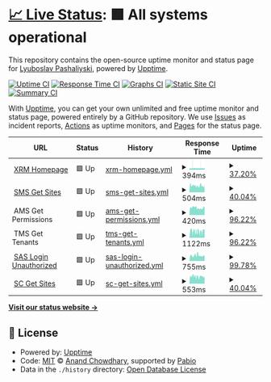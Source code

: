# [📈 Live Status](https://demo.upptime.js.org): <!--live status--> **🟩 All systems operational**

This repository contains the open-source uptime monitor and status page for [Lyuboslav Pashaliyski](https://demo.upptime.js.org), powered by [Upptime](https://github.com/upptime/upptime).

[![Uptime CI](https://github.com/lyuboslav2406/status-xrm/workflows/Uptime%20CI/badge.svg)](https://github.com/lyuboslav2406/status-xrm/actions?query=workflow%3A%22Uptime+CI%22)
[![Response Time CI](https://github.com/lyuboslav2406/status-xrm/workflows/Response%20Time%20CI/badge.svg)](https://github.com/lyuboslav2406/status-xrm/actions?query=workflow%3A%22Response+Time+CI%22)
[![Graphs CI](https://github.com/lyuboslav2406/status-xrm/workflows/Graphs%20CI/badge.svg)](https://github.com/lyuboslav2406/status-xrm/actions?query=workflow%3A%22Graphs+CI%22)
[![Static Site CI](https://github.com/lyuboslav2406/status-xrm/workflows/Static%20Site%20CI/badge.svg)](https://github.com/lyuboslav2406/status-xrm/actions?query=workflow%3A%22Static+Site+CI%22)
[![Summary CI](https://github.com/lyuboslav2406/status-xrm/workflows/Summary%20CI/badge.svg)](https://github.com/lyuboslav2406/status-xrm/actions?query=workflow%3A%22Summary+CI%22)

With [Upptime](https://upptime.js.org), you can get your own unlimited and free uptime monitor and status page, powered entirely by a GitHub repository. We use [Issues](https://github.com/lyuboslav2406/status-xrm/issues) as incident reports, [Actions](https://github.com/lyuboslav2406/status-xrm/actions) as uptime monitors, and [Pages](https://demo.upptime.js.org) for the status page.

<!--start: status pages-->
<!-- This summary is generated by Upptime (https://github.com/upptime/upptime) -->
<!-- Do not edit this manually, your changes will be overwritten -->
<!-- prettier-ignore -->
| URL | Status | History | Response Time | Uptime |
| --- | ------ | ------- | ------------- | ------ |
| <img alt="" src="https://icons.duckduckgo.com/ip3/web.dev.cmxapp.cloud.ico" height="13"> [XRM Homepage](https://web.dev.cmxapp.cloud/) | 🟩 Up | [xrm-homepage.yml](https://github.com/lyuboslav2406/status-xrm/commits/HEAD/history/xrm-homepage.yml) | <details><summary><img alt="Response time graph" src="./graphs/xrm-homepage/response-time-week.png" height="20"> 394ms</summary><br><a href="https://health.dev.cmxapp.cloud/history/xrm-homepage"><img alt="Response time 402" src="https://img.shields.io/endpoint?url=https%3A%2F%2Fraw.githubusercontent.com%2Flyuboslav2406%2Fstatus-xrm%2FHEAD%2Fapi%2Fxrm-homepage%2Fresponse-time.json"></a><br><a href="https://health.dev.cmxapp.cloud/history/xrm-homepage"><img alt="24-hour response time 364" src="https://img.shields.io/endpoint?url=https%3A%2F%2Fraw.githubusercontent.com%2Flyuboslav2406%2Fstatus-xrm%2FHEAD%2Fapi%2Fxrm-homepage%2Fresponse-time-day.json"></a><br><a href="https://health.dev.cmxapp.cloud/history/xrm-homepage"><img alt="7-day response time 394" src="https://img.shields.io/endpoint?url=https%3A%2F%2Fraw.githubusercontent.com%2Flyuboslav2406%2Fstatus-xrm%2FHEAD%2Fapi%2Fxrm-homepage%2Fresponse-time-week.json"></a><br><a href="https://health.dev.cmxapp.cloud/history/xrm-homepage"><img alt="30-day response time 387" src="https://img.shields.io/endpoint?url=https%3A%2F%2Fraw.githubusercontent.com%2Flyuboslav2406%2Fstatus-xrm%2FHEAD%2Fapi%2Fxrm-homepage%2Fresponse-time-month.json"></a><br><a href="https://health.dev.cmxapp.cloud/history/xrm-homepage"><img alt="1-year response time 402" src="https://img.shields.io/endpoint?url=https%3A%2F%2Fraw.githubusercontent.com%2Flyuboslav2406%2Fstatus-xrm%2FHEAD%2Fapi%2Fxrm-homepage%2Fresponse-time-year.json"></a></details> | <details><summary><a href="https://health.dev.cmxapp.cloud/history/xrm-homepage">37.20%</a></summary><a href="https://health.dev.cmxapp.cloud/history/xrm-homepage"><img alt="All-time uptime 96.84%" src="https://img.shields.io/endpoint?url=https%3A%2F%2Fraw.githubusercontent.com%2Flyuboslav2406%2Fstatus-xrm%2FHEAD%2Fapi%2Fxrm-homepage%2Fuptime.json"></a><br><a href="https://health.dev.cmxapp.cloud/history/xrm-homepage"><img alt="24-hour uptime 25.01%" src="https://img.shields.io/endpoint?url=https%3A%2F%2Fraw.githubusercontent.com%2Flyuboslav2406%2Fstatus-xrm%2FHEAD%2Fapi%2Fxrm-homepage%2Fuptime-day.json"></a><br><a href="https://health.dev.cmxapp.cloud/history/xrm-homepage"><img alt="7-day uptime 37.20%" src="https://img.shields.io/endpoint?url=https%3A%2F%2Fraw.githubusercontent.com%2Flyuboslav2406%2Fstatus-xrm%2FHEAD%2Fapi%2Fxrm-homepage%2Fuptime-week.json"></a><br><a href="https://health.dev.cmxapp.cloud/history/xrm-homepage"><img alt="30-day uptime 85.55%" src="https://img.shields.io/endpoint?url=https%3A%2F%2Fraw.githubusercontent.com%2Flyuboslav2406%2Fstatus-xrm%2FHEAD%2Fapi%2Fxrm-homepage%2Fuptime-month.json"></a><br><a href="https://health.dev.cmxapp.cloud/history/xrm-homepage"><img alt="1-year uptime 96.84%" src="https://img.shields.io/endpoint?url=https%3A%2F%2Fraw.githubusercontent.com%2Flyuboslav2406%2Fstatus-xrm%2FHEAD%2Fapi%2Fxrm-homepage%2Fuptime-year.json"></a></details>
| <img alt="" src="https://www.milestonesys.com/favicon.ico" height="13"> [SMS Get Sites](https://sms.dev.cmxapp.cloud/sites) | 🟩 Up | [sms-get-sites.yml](https://github.com/lyuboslav2406/status-xrm/commits/HEAD/history/sms-get-sites.yml) | <details><summary><img alt="Response time graph" src="./graphs/sms-get-sites/response-time-week.png" height="20"> 504ms</summary><br><a href="https://health.dev.cmxapp.cloud/history/sms-get-sites"><img alt="Response time 640" src="https://img.shields.io/endpoint?url=https%3A%2F%2Fraw.githubusercontent.com%2Flyuboslav2406%2Fstatus-xrm%2FHEAD%2Fapi%2Fsms-get-sites%2Fresponse-time.json"></a><br><a href="https://health.dev.cmxapp.cloud/history/sms-get-sites"><img alt="24-hour response time 513" src="https://img.shields.io/endpoint?url=https%3A%2F%2Fraw.githubusercontent.com%2Flyuboslav2406%2Fstatus-xrm%2FHEAD%2Fapi%2Fsms-get-sites%2Fresponse-time-day.json"></a><br><a href="https://health.dev.cmxapp.cloud/history/sms-get-sites"><img alt="7-day response time 504" src="https://img.shields.io/endpoint?url=https%3A%2F%2Fraw.githubusercontent.com%2Flyuboslav2406%2Fstatus-xrm%2FHEAD%2Fapi%2Fsms-get-sites%2Fresponse-time-week.json"></a><br><a href="https://health.dev.cmxapp.cloud/history/sms-get-sites"><img alt="30-day response time 536" src="https://img.shields.io/endpoint?url=https%3A%2F%2Fraw.githubusercontent.com%2Flyuboslav2406%2Fstatus-xrm%2FHEAD%2Fapi%2Fsms-get-sites%2Fresponse-time-month.json"></a><br><a href="https://health.dev.cmxapp.cloud/history/sms-get-sites"><img alt="1-year response time 640" src="https://img.shields.io/endpoint?url=https%3A%2F%2Fraw.githubusercontent.com%2Flyuboslav2406%2Fstatus-xrm%2FHEAD%2Fapi%2Fsms-get-sites%2Fresponse-time-year.json"></a></details> | <details><summary><a href="https://health.dev.cmxapp.cloud/history/sms-get-sites">40.04%</a></summary><a href="https://health.dev.cmxapp.cloud/history/sms-get-sites"><img alt="All-time uptime 84.00%" src="https://img.shields.io/endpoint?url=https%3A%2F%2Fraw.githubusercontent.com%2Flyuboslav2406%2Fstatus-xrm%2FHEAD%2Fapi%2Fsms-get-sites%2Fuptime.json"></a><br><a href="https://health.dev.cmxapp.cloud/history/sms-get-sites"><img alt="24-hour uptime 100.00%" src="https://img.shields.io/endpoint?url=https%3A%2F%2Fraw.githubusercontent.com%2Flyuboslav2406%2Fstatus-xrm%2FHEAD%2Fapi%2Fsms-get-sites%2Fuptime-day.json"></a><br><a href="https://health.dev.cmxapp.cloud/history/sms-get-sites"><img alt="7-day uptime 40.04%" src="https://img.shields.io/endpoint?url=https%3A%2F%2Fraw.githubusercontent.com%2Flyuboslav2406%2Fstatus-xrm%2FHEAD%2Fapi%2Fsms-get-sites%2Fuptime-week.json"></a><br><a href="https://health.dev.cmxapp.cloud/history/sms-get-sites"><img alt="30-day uptime 42.65%" src="https://img.shields.io/endpoint?url=https%3A%2F%2Fraw.githubusercontent.com%2Flyuboslav2406%2Fstatus-xrm%2FHEAD%2Fapi%2Fsms-get-sites%2Fuptime-month.json"></a><br><a href="https://health.dev.cmxapp.cloud/history/sms-get-sites"><img alt="1-year uptime 84.00%" src="https://img.shields.io/endpoint?url=https%3A%2F%2Fraw.githubusercontent.com%2Flyuboslav2406%2Fstatus-xrm%2FHEAD%2Fapi%2Fsms-get-sites%2Fuptime-year.json"></a></details>
| <img alt="" src="https://www.milestonesys.com/favicon.ico" height="13"> AMS Get Permissions | 🟩 Up | [ams-get-permissions.yml](https://github.com/lyuboslav2406/status-xrm/commits/HEAD/history/ams-get-permissions.yml) | <details><summary><img alt="Response time graph" src="./graphs/ams-get-permissions/response-time-week.png" height="20"> 420ms</summary><br><a href="https://health.dev.cmxapp.cloud/history/ams-get-permissions"><img alt="Response time 544" src="https://img.shields.io/endpoint?url=https%3A%2F%2Fraw.githubusercontent.com%2Flyuboslav2406%2Fstatus-xrm%2FHEAD%2Fapi%2Fams-get-permissions%2Fresponse-time.json"></a><br><a href="https://health.dev.cmxapp.cloud/history/ams-get-permissions"><img alt="24-hour response time 466" src="https://img.shields.io/endpoint?url=https%3A%2F%2Fraw.githubusercontent.com%2Flyuboslav2406%2Fstatus-xrm%2FHEAD%2Fapi%2Fams-get-permissions%2Fresponse-time-day.json"></a><br><a href="https://health.dev.cmxapp.cloud/history/ams-get-permissions"><img alt="7-day response time 420" src="https://img.shields.io/endpoint?url=https%3A%2F%2Fraw.githubusercontent.com%2Flyuboslav2406%2Fstatus-xrm%2FHEAD%2Fapi%2Fams-get-permissions%2Fresponse-time-week.json"></a><br><a href="https://health.dev.cmxapp.cloud/history/ams-get-permissions"><img alt="30-day response time 428" src="https://img.shields.io/endpoint?url=https%3A%2F%2Fraw.githubusercontent.com%2Flyuboslav2406%2Fstatus-xrm%2FHEAD%2Fapi%2Fams-get-permissions%2Fresponse-time-month.json"></a><br><a href="https://health.dev.cmxapp.cloud/history/ams-get-permissions"><img alt="1-year response time 544" src="https://img.shields.io/endpoint?url=https%3A%2F%2Fraw.githubusercontent.com%2Flyuboslav2406%2Fstatus-xrm%2FHEAD%2Fapi%2Fams-get-permissions%2Fresponse-time-year.json"></a></details> | <details><summary><a href="https://health.dev.cmxapp.cloud/history/ams-get-permissions">96.22%</a></summary><a href="https://health.dev.cmxapp.cloud/history/ams-get-permissions"><img alt="All-time uptime 94.05%" src="https://img.shields.io/endpoint?url=https%3A%2F%2Fraw.githubusercontent.com%2Flyuboslav2406%2Fstatus-xrm%2FHEAD%2Fapi%2Fams-get-permissions%2Fuptime.json"></a><br><a href="https://health.dev.cmxapp.cloud/history/ams-get-permissions"><img alt="24-hour uptime 100.00%" src="https://img.shields.io/endpoint?url=https%3A%2F%2Fraw.githubusercontent.com%2Flyuboslav2406%2Fstatus-xrm%2FHEAD%2Fapi%2Fams-get-permissions%2Fuptime-day.json"></a><br><a href="https://health.dev.cmxapp.cloud/history/ams-get-permissions"><img alt="7-day uptime 96.22%" src="https://img.shields.io/endpoint?url=https%3A%2F%2Fraw.githubusercontent.com%2Flyuboslav2406%2Fstatus-xrm%2FHEAD%2Fapi%2Fams-get-permissions%2Fuptime-week.json"></a><br><a href="https://health.dev.cmxapp.cloud/history/ams-get-permissions"><img alt="30-day uptime 97.11%" src="https://img.shields.io/endpoint?url=https%3A%2F%2Fraw.githubusercontent.com%2Flyuboslav2406%2Fstatus-xrm%2FHEAD%2Fapi%2Fams-get-permissions%2Fuptime-month.json"></a><br><a href="https://health.dev.cmxapp.cloud/history/ams-get-permissions"><img alt="1-year uptime 94.05%" src="https://img.shields.io/endpoint?url=https%3A%2F%2Fraw.githubusercontent.com%2Flyuboslav2406%2Fstatus-xrm%2FHEAD%2Fapi%2Fams-get-permissions%2Fuptime-year.json"></a></details>
| <img alt="" src="https://www.milestonesys.com/favicon.ico" height="13"> TMS Get Tenants | 🟩 Up | [tms-get-tenants.yml](https://github.com/lyuboslav2406/status-xrm/commits/HEAD/history/tms-get-tenants.yml) | <details><summary><img alt="Response time graph" src="./graphs/tms-get-tenants/response-time-week.png" height="20"> 1122ms</summary><br><a href="https://health.dev.cmxapp.cloud/history/tms-get-tenants"><img alt="Response time 993" src="https://img.shields.io/endpoint?url=https%3A%2F%2Fraw.githubusercontent.com%2Flyuboslav2406%2Fstatus-xrm%2FHEAD%2Fapi%2Ftms-get-tenants%2Fresponse-time.json"></a><br><a href="https://health.dev.cmxapp.cloud/history/tms-get-tenants"><img alt="24-hour response time 1436" src="https://img.shields.io/endpoint?url=https%3A%2F%2Fraw.githubusercontent.com%2Flyuboslav2406%2Fstatus-xrm%2FHEAD%2Fapi%2Ftms-get-tenants%2Fresponse-time-day.json"></a><br><a href="https://health.dev.cmxapp.cloud/history/tms-get-tenants"><img alt="7-day response time 1122" src="https://img.shields.io/endpoint?url=https%3A%2F%2Fraw.githubusercontent.com%2Flyuboslav2406%2Fstatus-xrm%2FHEAD%2Fapi%2Ftms-get-tenants%2Fresponse-time-week.json"></a><br><a href="https://health.dev.cmxapp.cloud/history/tms-get-tenants"><img alt="30-day response time 1097" src="https://img.shields.io/endpoint?url=https%3A%2F%2Fraw.githubusercontent.com%2Flyuboslav2406%2Fstatus-xrm%2FHEAD%2Fapi%2Ftms-get-tenants%2Fresponse-time-month.json"></a><br><a href="https://health.dev.cmxapp.cloud/history/tms-get-tenants"><img alt="1-year response time 993" src="https://img.shields.io/endpoint?url=https%3A%2F%2Fraw.githubusercontent.com%2Flyuboslav2406%2Fstatus-xrm%2FHEAD%2Fapi%2Ftms-get-tenants%2Fresponse-time-year.json"></a></details> | <details><summary><a href="https://health.dev.cmxapp.cloud/history/tms-get-tenants">96.22%</a></summary><a href="https://health.dev.cmxapp.cloud/history/tms-get-tenants"><img alt="All-time uptime 94.86%" src="https://img.shields.io/endpoint?url=https%3A%2F%2Fraw.githubusercontent.com%2Flyuboslav2406%2Fstatus-xrm%2FHEAD%2Fapi%2Ftms-get-tenants%2Fuptime.json"></a><br><a href="https://health.dev.cmxapp.cloud/history/tms-get-tenants"><img alt="24-hour uptime 100.00%" src="https://img.shields.io/endpoint?url=https%3A%2F%2Fraw.githubusercontent.com%2Flyuboslav2406%2Fstatus-xrm%2FHEAD%2Fapi%2Ftms-get-tenants%2Fuptime-day.json"></a><br><a href="https://health.dev.cmxapp.cloud/history/tms-get-tenants"><img alt="7-day uptime 96.22%" src="https://img.shields.io/endpoint?url=https%3A%2F%2Fraw.githubusercontent.com%2Flyuboslav2406%2Fstatus-xrm%2FHEAD%2Fapi%2Ftms-get-tenants%2Fuptime-week.json"></a><br><a href="https://health.dev.cmxapp.cloud/history/tms-get-tenants"><img alt="30-day uptime 97.21%" src="https://img.shields.io/endpoint?url=https%3A%2F%2Fraw.githubusercontent.com%2Flyuboslav2406%2Fstatus-xrm%2FHEAD%2Fapi%2Ftms-get-tenants%2Fuptime-month.json"></a><br><a href="https://health.dev.cmxapp.cloud/history/tms-get-tenants"><img alt="1-year uptime 94.86%" src="https://img.shields.io/endpoint?url=https%3A%2F%2Fraw.githubusercontent.com%2Flyuboslav2406%2Fstatus-xrm%2FHEAD%2Fapi%2Ftms-get-tenants%2Fuptime-year.json"></a></details>
| <img alt="" src="https://www.milestonesys.com/favicon.ico" height="13"> [SAS Login Unauthorized](https://sas.dev.cmxapp.cloud/auth/awsidentity/) | 🟩 Up | [sas-login-unauthorized.yml](https://github.com/lyuboslav2406/status-xrm/commits/HEAD/history/sas-login-unauthorized.yml) | <details><summary><img alt="Response time graph" src="./graphs/sas-login-unauthorized/response-time-week.png" height="20"> 755ms</summary><br><a href="https://health.dev.cmxapp.cloud/history/sas-login-unauthorized"><img alt="Response time 887" src="https://img.shields.io/endpoint?url=https%3A%2F%2Fraw.githubusercontent.com%2Flyuboslav2406%2Fstatus-xrm%2FHEAD%2Fapi%2Fsas-login-unauthorized%2Fresponse-time.json"></a><br><a href="https://health.dev.cmxapp.cloud/history/sas-login-unauthorized"><img alt="24-hour response time 768" src="https://img.shields.io/endpoint?url=https%3A%2F%2Fraw.githubusercontent.com%2Flyuboslav2406%2Fstatus-xrm%2FHEAD%2Fapi%2Fsas-login-unauthorized%2Fresponse-time-day.json"></a><br><a href="https://health.dev.cmxapp.cloud/history/sas-login-unauthorized"><img alt="7-day response time 755" src="https://img.shields.io/endpoint?url=https%3A%2F%2Fraw.githubusercontent.com%2Flyuboslav2406%2Fstatus-xrm%2FHEAD%2Fapi%2Fsas-login-unauthorized%2Fresponse-time-week.json"></a><br><a href="https://health.dev.cmxapp.cloud/history/sas-login-unauthorized"><img alt="30-day response time 705" src="https://img.shields.io/endpoint?url=https%3A%2F%2Fraw.githubusercontent.com%2Flyuboslav2406%2Fstatus-xrm%2FHEAD%2Fapi%2Fsas-login-unauthorized%2Fresponse-time-month.json"></a><br><a href="https://health.dev.cmxapp.cloud/history/sas-login-unauthorized"><img alt="1-year response time 887" src="https://img.shields.io/endpoint?url=https%3A%2F%2Fraw.githubusercontent.com%2Flyuboslav2406%2Fstatus-xrm%2FHEAD%2Fapi%2Fsas-login-unauthorized%2Fresponse-time-year.json"></a></details> | <details><summary><a href="https://health.dev.cmxapp.cloud/history/sas-login-unauthorized">99.78%</a></summary><a href="https://health.dev.cmxapp.cloud/history/sas-login-unauthorized"><img alt="All-time uptime 99.94%" src="https://img.shields.io/endpoint?url=https%3A%2F%2Fraw.githubusercontent.com%2Flyuboslav2406%2Fstatus-xrm%2FHEAD%2Fapi%2Fsas-login-unauthorized%2Fuptime.json"></a><br><a href="https://health.dev.cmxapp.cloud/history/sas-login-unauthorized"><img alt="24-hour uptime 100.00%" src="https://img.shields.io/endpoint?url=https%3A%2F%2Fraw.githubusercontent.com%2Flyuboslav2406%2Fstatus-xrm%2FHEAD%2Fapi%2Fsas-login-unauthorized%2Fuptime-day.json"></a><br><a href="https://health.dev.cmxapp.cloud/history/sas-login-unauthorized"><img alt="7-day uptime 99.78%" src="https://img.shields.io/endpoint?url=https%3A%2F%2Fraw.githubusercontent.com%2Flyuboslav2406%2Fstatus-xrm%2FHEAD%2Fapi%2Fsas-login-unauthorized%2Fuptime-week.json"></a><br><a href="https://health.dev.cmxapp.cloud/history/sas-login-unauthorized"><img alt="30-day uptime 99.88%" src="https://img.shields.io/endpoint?url=https%3A%2F%2Fraw.githubusercontent.com%2Flyuboslav2406%2Fstatus-xrm%2FHEAD%2Fapi%2Fsas-login-unauthorized%2Fuptime-month.json"></a><br><a href="https://health.dev.cmxapp.cloud/history/sas-login-unauthorized"><img alt="1-year uptime 99.94%" src="https://img.shields.io/endpoint?url=https%3A%2F%2Fraw.githubusercontent.com%2Flyuboslav2406%2Fstatus-xrm%2FHEAD%2Fapi%2Fsas-login-unauthorized%2Fuptime-year.json"></a></details>
| <img alt="" src="https://www.milestonesys.com/favicon.ico" height="13"> [SC Get Sites](https://sc.dev.cmxapp.cloud/vms/rest/v1/sites) | 🟩 Up | [sc-get-sites.yml](https://github.com/lyuboslav2406/status-xrm/commits/HEAD/history/sc-get-sites.yml) | <details><summary><img alt="Response time graph" src="./graphs/sc-get-sites/response-time-week.png" height="20"> 553ms</summary><br><a href="https://health.dev.cmxapp.cloud/history/sc-get-sites"><img alt="Response time 561" src="https://img.shields.io/endpoint?url=https%3A%2F%2Fraw.githubusercontent.com%2Flyuboslav2406%2Fstatus-xrm%2FHEAD%2Fapi%2Fsc-get-sites%2Fresponse-time.json"></a><br><a href="https://health.dev.cmxapp.cloud/history/sc-get-sites"><img alt="24-hour response time 591" src="https://img.shields.io/endpoint?url=https%3A%2F%2Fraw.githubusercontent.com%2Flyuboslav2406%2Fstatus-xrm%2FHEAD%2Fapi%2Fsc-get-sites%2Fresponse-time-day.json"></a><br><a href="https://health.dev.cmxapp.cloud/history/sc-get-sites"><img alt="7-day response time 553" src="https://img.shields.io/endpoint?url=https%3A%2F%2Fraw.githubusercontent.com%2Flyuboslav2406%2Fstatus-xrm%2FHEAD%2Fapi%2Fsc-get-sites%2Fresponse-time-week.json"></a><br><a href="https://health.dev.cmxapp.cloud/history/sc-get-sites"><img alt="30-day response time 531" src="https://img.shields.io/endpoint?url=https%3A%2F%2Fraw.githubusercontent.com%2Flyuboslav2406%2Fstatus-xrm%2FHEAD%2Fapi%2Fsc-get-sites%2Fresponse-time-month.json"></a><br><a href="https://health.dev.cmxapp.cloud/history/sc-get-sites"><img alt="1-year response time 561" src="https://img.shields.io/endpoint?url=https%3A%2F%2Fraw.githubusercontent.com%2Flyuboslav2406%2Fstatus-xrm%2FHEAD%2Fapi%2Fsc-get-sites%2Fresponse-time-year.json"></a></details> | <details><summary><a href="https://health.dev.cmxapp.cloud/history/sc-get-sites">40.04%</a></summary><a href="https://health.dev.cmxapp.cloud/history/sc-get-sites"><img alt="All-time uptime 52.21%" src="https://img.shields.io/endpoint?url=https%3A%2F%2Fraw.githubusercontent.com%2Flyuboslav2406%2Fstatus-xrm%2FHEAD%2Fapi%2Fsc-get-sites%2Fuptime.json"></a><br><a href="https://health.dev.cmxapp.cloud/history/sc-get-sites"><img alt="24-hour uptime 100.00%" src="https://img.shields.io/endpoint?url=https%3A%2F%2Fraw.githubusercontent.com%2Flyuboslav2406%2Fstatus-xrm%2FHEAD%2Fapi%2Fsc-get-sites%2Fuptime-day.json"></a><br><a href="https://health.dev.cmxapp.cloud/history/sc-get-sites"><img alt="7-day uptime 40.04%" src="https://img.shields.io/endpoint?url=https%3A%2F%2Fraw.githubusercontent.com%2Flyuboslav2406%2Fstatus-xrm%2FHEAD%2Fapi%2Fsc-get-sites%2Fuptime-week.json"></a><br><a href="https://health.dev.cmxapp.cloud/history/sc-get-sites"><img alt="30-day uptime 42.68%" src="https://img.shields.io/endpoint?url=https%3A%2F%2Fraw.githubusercontent.com%2Flyuboslav2406%2Fstatus-xrm%2FHEAD%2Fapi%2Fsc-get-sites%2Fuptime-month.json"></a><br><a href="https://health.dev.cmxapp.cloud/history/sc-get-sites"><img alt="1-year uptime 52.21%" src="https://img.shields.io/endpoint?url=https%3A%2F%2Fraw.githubusercontent.com%2Flyuboslav2406%2Fstatus-xrm%2FHEAD%2Fapi%2Fsc-get-sites%2Fuptime-year.json"></a></details>

<!--end: status pages-->

[**Visit our status website →**](https://demo.upptime.js.org)

## 📄 License

- Powered by: [Upptime](https://github.com/upptime/upptime)
- Code: [MIT](./LICENSE) © [Anand Chowdhary](https://anandchowdhary.com), supported by [Pabio](https://pabio.com)
- Data in the `./history` directory: [Open Database License](https://opendatacommons.org/licenses/odbl/1-0/)
